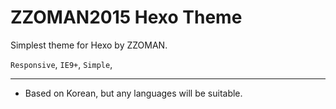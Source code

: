 # ZZOMAN2015 Hexo Theme

Simplest theme for Hexo by ZZOMAN.

`Responsive`, `IE9+`, `Simple`, 

---

* Based on Korean, but any languages will be suitable.

